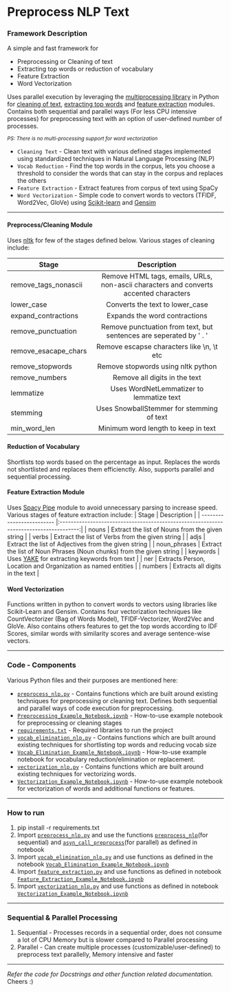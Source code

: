 # Preprocess NLP Text

### Framework Description
A simple and fast framework for 
* Preprocessing or Cleaning of text
* Extracting top words or reduction of vocabulary 
* Feature Extraction
* Word Vectorization

Uses parallel execution by leveraging the [multiprocessing library](https://docs.python.org/3.6/library/multiprocessing.html) in Python for <u>cleaning of text</u>, <u>extracting top words</u> and <u>feature extraction</u> modules. Contains both sequential and parallel ways (For less CPU intensive processes) for preprocessing text with an option of user-defined number of processes.

<small>*PS: There is no multi-processing support for word vectorization*</small>

* `Cleaning Text` - Clean text with various defined stages implemented using standardized techniques in Natural Language Processing (NLP)
* `Vocab Reduction` - Find the top words in the corpus, lets you choose a threshold to consider the words that can stay in the corpus and replaces the others
* `Feature Extraction` - Extract features from corpus of text using SpaCy
* `Word Vectorization` - Simple code to convert words to vectors (TFIDF, Word2Vec, GloVe) using [Scikit-learn](https://scikit-learn.org/) and [Gensim](https://radimrehurek.com/gensim/)

---
#### Preprocess/Cleaning Module
Uses [nltk](https://www.nltk.org/) for few of the stages defined below.
Various stages of cleaning include:

| Stage                     | Description                                                                           |
| ------------------------- |:-------------------------------------------------------------------------------------:|
| remove_tags_nonascii      | Remove HTML tags, emails, URLs, non-ascii characters and converts accented characters |
| lower_case                | Converts the text to lower_case                                                       |
| expand_contractions       | Expands the word contractions                                                         |
| remove_punctuation        | Remove punctuation from text, but sentences are seperated by ' . '                    |
| remove_esacape_chars      | Remove escapse characters like \n, \t etc                                             |
| remove_stopwords          | Remove stopwords using nltk python                                                    |
| remove_numbers            | Remove all digits in the text                                                         |
| lemmatize                 | Uses WordNetLemmatizer to lemmatize text                                              |
| stemming                  | Uses SnowballStemmer for stemming of text                                             |
| min_word_len              | Minimum word length to keep in text                                                   |


#### Reduction of Vocabulary 
Shortlists top words based on the percentage as input. Replaces the words not shortlisted and replaces them efficienctly. Also, supports parallel and sequential processing. 



#### Feature Extraction Module
Uses [Spacy Pipe](https://spacy.io/usage/processing-pipelines) module to avoid unnecessary parsing to increase speed.
Various stages of feature extraction include:
| Stage                     | Description                                                                           |
| ------------------------- |:-------------------------------------------------------------------------------------:|
| nouns                     | Extract the list of Nouns from the given string                                       |
| verbs                     | Extract the list of Verbs from the given string                                       |
| adjs                      | Extract the list of Adjectives from the given string                                  |
| noun_phrases              | Extract the list of Noun Phrases (Noun chunks) from the given string                  |
| keywords                  | Uses [YAKE](https://github.com/LIAAD/yake) for extracting keywords from text          |
| ner                       | Extracts Person, Location and Organization as named entities                          |
| numbers                   | Extracts all digits in the text                                                       |

#### Word Vectorization
Functions written in python to convert words to vectors using libraries like Scikit-Learn and Gensim. Contains four vectorization techniques like CountVectorizer (Bag of Words Model), TFIDF-Vectorizer, Word2Vec and GloVe. Also contains others features to get the top words according to IDF Scores, similar words with similarity scores and average sentence-wise vectors. 

---
### Code - Components
Various Python files and their purposes are mentioned here:
* [`preprocess_nlp.py`](https://github.com/nikhiljsk/preprocess_nlp/blob/master/preprocess/preprocess_nlp.py) - Contains functions which are built around existing techniques for preprocessing or cleaning text. Defines both sequential and parallel ways of code execution for preprocessing.
* [`Preprocessing_Example_Notebook.ipynb`](https://github.com/nikhiljsk/preprocess_nlp/blob/master/preprocess/Preprocessing_Example_Notebook.ipynb)    - How-to-use example notebook for preprocessing or cleaning stages
* [`requirements.txt`](https://github.com/nikhiljsk/preprocess_nlp/blob/master/requirements.txt)                        - Required libraries to run the project
* [`vocab_elimination_nlp.py`](https://github.com/nikhiljsk/preprocess_nlp/blob/master/vocab_elimination/vocab_elimination_nlp.py) - Contains functions which are built around existing techniques for shortlisting top words and reducing vocab size
* [`Vocab_Elimination_Example_Notebook.ipynb`](https://github.com/nikhiljsk/preprocess_nlp/blob/master/vocab_elimination/Vocab_Elimination_Example_Notebook.ipynb) - How-to-use example notebook for vocabulary reduction/elimination or replacement.
* [`vectorization_nlp.py`](https://github.com/nikhiljsk/preprocess_nlp/blob/master/vectorization/vectorization_nlp.py) - Contains functions which are built around existing techniques for vectorizing words.
* [`Vectorization_Example_Notebook.ipynb`](https://github.com/nikhiljsk/preprocess_nlp/blob/master/vectorization/Vectorization_Example_Notebook.ipynb) - How-to-use example notebook for vectorization of words and additional functions or features. 
---
### How to run
1. pip install -r requirements.txt
2. Import [`preprocess_nlp.py`](https://github.com/nikhiljsk/preprocess_nlp/blob/master/preprocess/preprocess_nlp.py) and use the functions [`preprocess_nlp`](https://github.com/nikhiljsk/preprocess_nlp/blob/master/preprocess/preprocess_nlp.py#L34)(for sequential) and [`asyn_call_preprocess`](https://github.com/nikhiljsk/preprocess_nlp/blob/master/preprocess/preprocess_nlp.py#L149)(for parallel) as defined in notebook
3. Import [`vocab_elimination_nlp.py`](https://github.com/nikhiljsk/preprocess_nlp/blob/master/vocab_elimination/vocab_elimination_nlp.py) and use functions as defined in the notebook [`Vocab_Elimination_Example_Notebook.ipynb`](https://github.com/nikhiljsk/preprocess_nlp/blob/master/vocab_elimination/Vocab_Elimination_Example_Notebook.ipynb)
4. Import [`feature_extraction.py`](https://github.com/nikhiljsk/preprocess_nlp/blob/master/feature_extraction/feature_extraction.py) and use functions as defined in notebook [`Feature_Extraction_Example_Notebook.ipynb`](https://github.com/nikhiljsk/preprocess_nlp/blob/master/feature_extraction/Feature_Extraction_Example_Notebook.ipynb)
5. Import [`vectorization_nlp.py`](https://github.com/nikhiljsk/preprocess_nlp/blob/master/vectorization/vectorization_nlp.py) and use functions as defined in notebook [`Vectorization_Example_Notebook.ipynb`](https://github.com/nikhiljsk/preprocess_nlp/blob/master/vectorization/Vectorization_Example_Notebook.ipynb)
---
### Sequential & Parallel Processing
1. Sequential   - Processes records in a sequential order, does not consume a lot of CPU Memory but is slower compared to Parallel processing
2. Parallel     - Can create multiple processes (customizable/user-defined) to preprocess text parallelly, Memory intensive and faster
---

*Refer the code for Docstrings and other function related documentation.* 
<br>
Cheers :)
